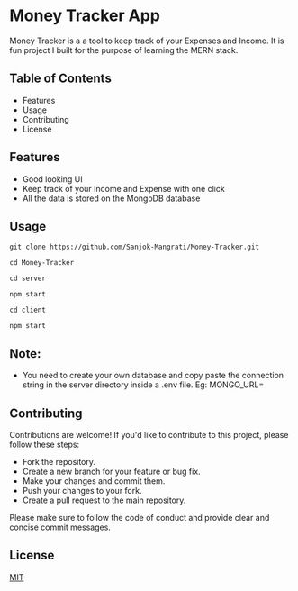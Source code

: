 
# Money Tracker App

Money Tracker is a a tool to keep track of your Expenses and Income. It is fun project I built for the purpose of learning the MERN stack.

## Table of Contents
- Features
- Usage
- Contributing
- License



## Features

- Good looking UI
- Keep track of your Income and Expense with one click
- All the data is stored on the MongoDB database


## Usage

```
git clone https://github.com/Sanjok-Mangrati/Money-Tracker.git
```

```
cd Money-Tracker

```
```
cd server
```
```
npm start
```
```
cd client
```
```
npm start
```

## Note: 
- You need to create your own database and copy paste the connection string in the server directory inside a .env file. Eg: MONGO_URL=<url>

## Contributing

Contributions are welcome! If you'd like to contribute to this project, please follow these steps:

- Fork the repository.
- Create a new branch for your feature or bug fix.
- Make your changes and commit them.
- Push your changes to your fork.
- Create a pull request to the main repository.

Please make sure to follow the code of conduct and provide clear and concise commit messages.


## License

[MIT](https://choosealicense.com/licenses/mit/)



